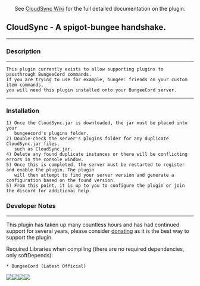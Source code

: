 <p align="center">
 See <a href="https://github.com/RockinChaos/CloudSync/wiki">CloudSync Wiki</a> for the full detailed documentation on the plugin.<br>
</p>

## CloudSync - A spigot-bungee handshake.
-----

### Description
-----
```
This plugin currently exists to allow supporting plugins to passthrough BungeeCord commands.
If you are trying to use for example, bungee: friends on your custom item commands, 
you will need this plugin installed onto your BungeeCord server.
```
-----
### Installation
```
1) Once the CloudSync.jar is downloaded, the jar must be placed into your 
   bungeecord's plugins folder.
2) Double-check the server's plugins folder for any duplicate CloudSync.jar files, 
   such as CloudSync.jar.
4) Delete any found duplicate instances or there will be conflicting errors in the console window.
5) Once this is completed, the server must be restarted to register and enable the plugin. The plugin
   will then attempt to find your server version and generate a configuration based on the found version.
5) From this point, it is up to you to configure the plugin or join the discord for additional help.
```

### Developer Notes
-----
This plugin has taken up many countless hours and has had continued support for several years, please consider [donating](https://www.paypal.me/RockinChaos) as it is the best way to support the plugin.

Required Libraries when compiling (there are no required dependencies, only softDepends):
```
* BungeeCord (Latest Official)
```

![](https://i.imgur.com/vFllc29.png)![](https://i.imgur.com/vFllc29.png)[<img src="https://i.imgur.com/WR5dVKN.png">](https://discord.gg/D5FnJ7C)[<img src="https://i.imgur.com/LJsmwSd.png">](http://ci.craftationgaming.com/)
